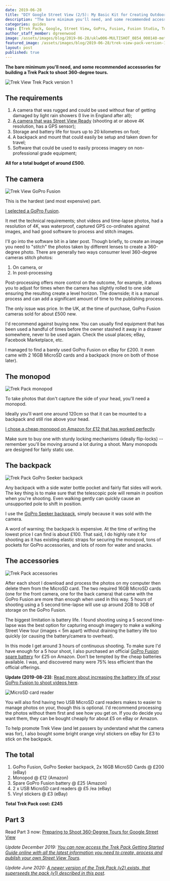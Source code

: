 ```yaml
---
date: 2019-06-28
title: "DIY Google Street View (2/5): My Basic Kit for Creating Outdoor Street View Tours"
description: "The bare minimum you'll need, and some recommended accessories for building a Trek Pack to shoot 360-degree tours."
categories: guides
tags: [Trek Pack, Google, Street View, GoPro, Fusion, Fusion Studio, Tourer, Anker, PowerCore, Map the Paths]
author_staff_member: dgreenwood
image: /assets/images/blog/2019-06-28/uklw006-MULTISHOT_0854_000140-meta.jpg
featured_image: /assets/images/blog/2019-06-28/trek-view-pack-version-1-sm.jpg
layout: post
published: true
---
```


**The bare minimum you'll need, and some recommended accessories for building a Trek Pack to shoot 360-degree tours.**

<img class="img-fluid" src="/assets/images/blog/2019-06-28/trek-view-pack-version-1-sm.jpg" alt="Trek View Trek Pack version 1" title="Trek View Trek Pack version 1" />

## The requirements

1. A camera that was rugged and could be used without fear of getting damaged by light rain showers (I live in England after all);
2. [A camera that was Street View Ready](https://www.google.com/streetview/contacts-tools/products/) (shooting at or above 4K resolution, has a GPS sensor);
3. Storage and battery life for tours up to 20 kilometres on foot;
4. A backpack and mount that could easily be setup and taken down for travel;
5. Software that could be used to easily process imagery on non-professional grade equipment; 

**All for a total budget of around £500.**

## The camera

<img class="img-fluid" src="/assets/images/blog/2019-06-28/trek-view-go-pro-fusion.jpg" alt="Trek View GoPro Fusion" title="Trek View GoPro Fusion" />

This is the hardest (and most expensive) part.

[I selected a GoPro Fusion](https://gopro.com/en/gb/shop/cameras/fusion/CHDHZ-103-master.html).

It met the technical requirements; shot videos and time-lapse photos, had a resolution of 4K, was waterproof, captured GPS co-ordinates against images, and had good software to process and stitch images.

I'll go into the software bit in a later post. Though briefly, to create an image you need to "stitch" the photos taken by different lenses to create a 360-degree photo. There are generally two ways consumer level 360-degree cameras stitch photos:

1. On camera, or
2. In post-processing

Post-processing offers more control on the outcome, for example, it allows you to adjust for times when the camera has slightly rolled to one side ensuring the resulting create a level horizon. The downside; it is a manual process and can add a significant amount of time to the publishing process.

The only issue was price. In the UK, at the time of purchase, GoPro Fusion cameras sold for about £500 new.

I'd recommend against buying new. You can usually find equipment that has been used a handful of times before the owner stashed it away in a drawer somewhere, never to be used again. Check the usual places; eBay, Facebook Marketplace, etc.

I managed to find a barely used GoPro Fusion on eBay for £200. It even came with 2 16GB MicroSD cards and a backpack (more on both of those later).

## The monopod

<img class="img-fluid" src="/assets/images/blog/2019-06-28/trek-view-trek-pack-monopod.jpg" alt="Trek Pack monopod" title="Trek Pack monopod" />

To take photos that don't capture the side of your head, you'll need a monopod.

Ideally you'll want one around 120cm so that it can be mounted to a backpack and still rise above your head.

[I chose a cheap monopod on Amazon for £12 that has worked perfectly](https://www.amazon.co.uk/gp/product/B00X9SM134/).

Make sure to buy one with sturdy locking mechanisms (ideally flip-locks) -- remember you'll be moving around a lot during a shoot. Many monopods are designed for fairly static use.

## The backpack

<img class="img-fluid" src="/assets/images/blog/2019-06-28/trek-pack-setup-for-travel.jpg" alt="Trek Pack GoPro Seeker backpack" title="Trek Pack GoPro Seeker backpack" />

Any backpack with a side water bottle pocket and fairly flat sides will work. The key thing is to make sure that the telescopic pole will remain in position when you're shooting. Even walking gently can quickly cause an unsupported pole to shift in position.

I use the [GoPro Seeker backpack](https://gopro.com/en/gb/shop/accessories/seeker/AWOPB-002.html), simply because it was sold with the camera.

A word of warning; the backpack is expensive. At the time of writing the lowest price I can find is about £100. That said, I do highly rate it for shooting as it has existing elastic straps for securing the monopod, tons of pockets for GoPro accessories, and lots of room for water and snacks.

## The accessories

<img class="img-fluid" src="/assets/images/blog/2019-06-28/trek-pack-accessories.jpg" alt="Trek Pack accessories" title="Trek Pack accessories" />

After each shoot I download and process the photos on my computer then delete them from the MicroSD card. The two required 16GB MicroSD cards (one for the front camera, one for the back camera) that came with the GoPro Fusion are more than enough when used in this way. 5 hours of shooting using a 5 second time-lapse will use up around 2GB to 3GB of storage on the GoPro Fusion.

The biggest limitation is battery life. I found shooting using a 5 second time-lapse was the best option for capturing enough imagery to make a walking Street View tour (images < 5m apart) without draining the battery life too quickly (or causing the battery/camera to overheat).

In this mode I get around 3 hours of continuous shooting. To make sure I'd have enough for a 5 hour shoot, I also purchased an official [GoPro Fusion spare battery](https://gopro.com/en/gb/shop/accessories/rechargeable-battery/ASBBA-001.html) for £25 on Amazon. Don't be tempted by the cheap batteries available. I was, and discovered many were 75% less efficient than the official offerings.

**Update (2019-08-23)**: [Read more about increasing the battery life of your GoPro Fusion to shoot videos here](/blog/2019/diy-google-street-view-part-6-increasing-gopro-fusion-battery-life).

<img class="img-fluid" src="/assets/images/blog/2019-06-28/trek-view-micro-sd-usb.jpg" alt="MicroSD card reader" title="MicroSD card reader" />

You will also find having two USB MicroSD card readers makes to easier to manage photos on your, though this is optional. I'd recommend processing the photos without them first and see how you get on. If you do decide you want them, they can be bought cheaply for about £5 on eBay or Amazon.

To help promote Trek View (and let passers by understand what the camera was for), I also bought some bright orange vinyl stickers on eBay for £3 to stick on the backpack.

## The total

1. GoPro Fusion, GoPro Seeker backpack, 2x 16GB MicroSD Cards @ £200 (eBay)
2. Monopod @ £12 (Amazon)
3. Spare GoPro Fusion battery @ £25 (Amazon)
4. 2 x USB MicroSD card readers @ £5 /ea (eBay)
5. Vinyl stickers @ £3 (eBay)

**Total Trek Pack cost: £245**

## Part 3

Read Part 3 now: [Preparing to Shoot 360-Degree Tours for Google Street View](/blog/2019/diy-google-street-view-part-3-preparing-to-shoot)

_Update December 2019: [You can now access the Trek Pack Getting Started Guide online with all the latest information you need to create, process and publish your own Street View Tours](/trek-pack/version-one)._

_Update June 2020: [A newer version of the Trek Pack (v2) exists, that superseeds the pack (v1) described in this post](/blog/2020/announcing-trek-pack-v2)._